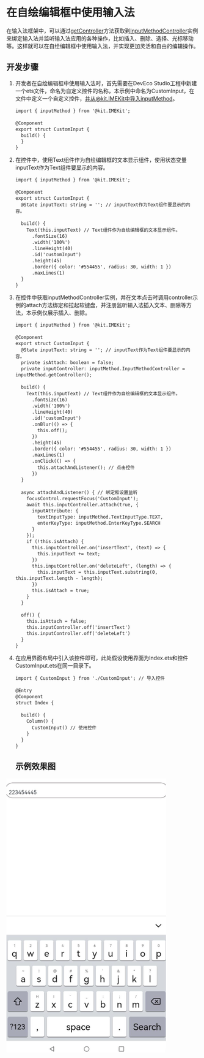 # 在自绘编辑框中使用输入法

在输入法框架中，可以通过[getController](../reference/apis-ime-kit/js-apis-inputmethod.md#inputmethodgetcontroller9)方法获取到[InputMethodController](../reference/apis-ime-kit/js-apis-inputmethod.md#inputmethodcontroller)实例来绑定输入法并监听输入法应用的各种操作，比如插入、删除、选择、光标移动等。这样就可以在自绘编辑框中使用输入法，并实现更加灵活和自由的编辑操作。

## 开发步骤

1. 开发者在自绘编辑框中使用输入法时，首先需要在DevEco Studio工程中新建一个ets文件，命名为自定义控件的名称，本示例中命名为CustomInput，在文件中定义一个自定义控件，并从@kit.IMEKit中导入inputMethod。

   ```ets
   import { inputMethod } from '@kit.IMEKit';
   
   @Component
   export struct CustomInput {
     build() {
     }
   }
   ```

2. 在控件中，使用Text组件作为自绘编辑框的文本显示组件，使用状态变量inputText作为Text组件要显示的内容。

   ```ets
   import { inputMethod } from '@kit.IMEKit';
   
   @Component
   export struct CustomInput {
     @State inputText: string = ''; // inputText作为Text组件要显示的内容。
     
     build() {
       Text(this.inputText) // Text组件作为自绘编辑框的文本显示组件。
         .fontSize(16)
         .width('100%')
         .lineHeight(40)
         .id('customInput')
         .height(45)
         .border({ color: '#554455', radius: 30, width: 1 })
         .maxLines(1)
     }
   }
   ```

3. 在控件中获取inputMethodController实例，并在文本点击时调用controller示例的attach方法绑定和拉起软键盘，并注册监听输入法插入文本、删除等方法，本示例仅展示插入、删除。

   ```ets
   import { inputMethod } from '@kit.IMEKit';
   
   @Component
   export struct CustomInput {
     @State inputText: string = ''; // inputText作为Text组件要显示的内容。
     private isAttach: boolean = false;
     private inputController: inputMethod.InputMethodController = inputMethod.getController();
   
     build() {
       Text(this.inputText) // Text组件作为自绘编辑框的文本显示组件。
         .fontSize(16)
         .width('100%')
         .lineHeight(40)
         .id('customInput')
         .onBlur(() => {
           this.off();
         })
         .height(45)
         .border({ color: '#554455', radius: 30, width: 1 })
         .maxLines(1)
         .onClick(() => {
           this.attachAndListener(); // 点击控件
         })
     }
   
     async attachAndListener() { // 绑定和设置监听
       focusControl.requestFocus('CustomInput');
       await this.inputController.attach(true, {
         inputAttribute: {
           textInputType: inputMethod.TextInputType.TEXT,
           enterKeyType: inputMethod.EnterKeyType.SEARCH
         }
       });
       if (!this.isAttach) {
         this.inputController.on('insertText', (text) => {
           this.inputText += text;
         })
         this.inputController.on('deleteLeft', (length) => {
           this.inputText = this.inputText.substring(0, this.inputText.length - length);
         })
         this.isAttach = true;
       }
     }

     off() {
       this.isAttach = false;
       this.inputController.off('insertText')
       this.inputController.off('deleteLeft')
     }
   }
   ```

4. 在应用界面布局中引入该控件即可，此处假设使用界面为Index.ets和控件CustomInput.ets在同一目录下。

   ```ets
   import { CustomInput } from './CustomInput'; // 导入控件
   
   @Entry
   @Component
   struct Index {
   
     build() {
       Column() {
         CustomInput() // 使用控件
       }
     }
   }
   ```

   ## 示例效果图
  ![示例效果图](./figures/image-1.png)